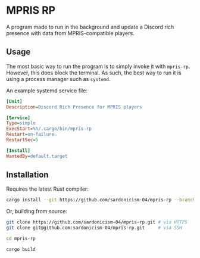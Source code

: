 # MPRIS RP
A program made to run in the background and update a Discord rich presence with data from MPRIS-compatible players.

## Usage
The most basic way to run the program is to simply invoke it with `mpris-rp`. However, this does block the terminal. As such, the best way to run it is using a process manager such as `systemd`.

An example systemd service file:
```ini
[Unit]
Description=Discord Rich Presence for MPRIS players

[Service]
Type=simple
ExecStart=%h/.cargo/bin/mpris-rp
Restart=on-failure
RestartSec=5

[Install]
WantedBy=default.target
```

## Installation
Requires the latest Rust compiler:
```sh
cargo install --git https://github.com/sardonicism-04/mpris-rp --branch main mpris-rp
```

Or, building from source:
```sh
git clone https://github.com/sardonicism-04/mpris-rp.git # via HTTPS
git clone git@github.com:sardonicism-04/mpris-rp.git     # via SSH

cd mpris-rp

cargo build
```